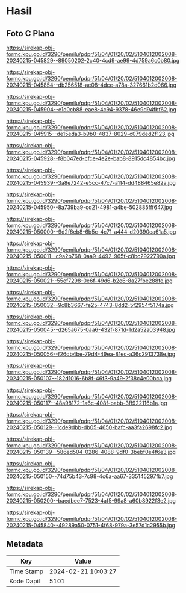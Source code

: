 # Hasil

## Foto C Plano

https://sirekap-obj-formc.kpu.go.id/3290/pemilu/pdpr/51/04/01/20/02/5104012002008-20240215-045829--89050202-2c40-4cd9-ae99-4d759a6c0b80.jpg

https://sirekap-obj-formc.kpu.go.id/3290/pemilu/pdpr/51/04/01/20/02/5104012002008-20240215-045854--db256518-ae08-4dce-a78a-327661b2d066.jpg

https://sirekap-obj-formc.kpu.go.id/3290/pemilu/pdpr/51/04/01/20/02/5104012002008-20240215-045904--e1d0cb88-eae8-4c94-9378-46e9d94fbf62.jpg

https://sirekap-obj-formc.kpu.go.id/3290/pemilu/pdpr/51/04/01/20/02/5104012002008-20240215-045915--de15eda3-b9b0-4837-8029-c079ded2f123.jpg

https://sirekap-obj-formc.kpu.go.id/3290/pemilu/pdpr/51/04/01/20/02/5104012002008-20240215-045928--f8b047ed-cfce-4e2e-bab8-8915dc4854bc.jpg

https://sirekap-obj-formc.kpu.go.id/3290/pemilu/pdpr/51/04/01/20/02/5104012002008-20240215-045939--3a8e7242-e5cc-47c7-a114-dd488465e82a.jpg

https://sirekap-obj-formc.kpu.go.id/3290/pemilu/pdpr/51/04/01/20/02/5104012002008-20240215-045950--8a739ba9-cd21-4981-a4be-502885fff647.jpg

https://sirekap-obj-formc.kpu.go.id/3290/pemilu/pdpr/51/04/01/20/02/5104012002008-20240215-050000--9d2f6eb8-6b5c-4c71-a444-d20390ca61a5.jpg

https://sirekap-obj-formc.kpu.go.id/3290/pemilu/pdpr/51/04/01/20/02/5104012002008-20240215-050011--c9a2b768-0aa9-4492-965f-c8bc2922790a.jpg

https://sirekap-obj-formc.kpu.go.id/3290/pemilu/pdpr/51/04/01/20/02/5104012002008-20240215-050021--55ef7298-0e6f-49d6-b2e6-8a27fbe288fe.jpg

https://sirekap-obj-formc.kpu.go.id/3290/pemilu/pdpr/51/04/01/20/02/5104012002008-20240215-050032--9c8b3667-fe25-4743-8dd2-5f2954f5174a.jpg

https://sirekap-obj-formc.kpu.go.id/3290/pemilu/pdpr/51/04/01/20/02/5104012002008-20240215-050045--d265a675-0aa6-432f-871d-1d2a52a03948.jpg

https://sirekap-obj-formc.kpu.go.id/3290/pemilu/pdpr/51/04/01/20/02/5104012002008-20240215-050056--f26db4be-79d4-49ea-81ec-a36c2913738e.jpg

https://sirekap-obj-formc.kpu.go.id/3290/pemilu/pdpr/51/04/01/20/02/5104012002008-20240215-050107--182d1016-6b8f-46f3-9a49-2f38c4e00bca.jpg

https://sirekap-obj-formc.kpu.go.id/3290/pemilu/pdpr/51/04/01/20/02/5104012002008-20240215-050117--48a98172-1a6c-408f-babb-3ff922116b1a.jpg

https://sirekap-obj-formc.kpu.go.id/3290/pemilu/pdpr/51/04/01/20/02/5104012002008-20240215-050129--1cde9dbb-db05-4650-bafc-aa3fa2698fc2.jpg

https://sirekap-obj-formc.kpu.go.id/3290/pemilu/pdpr/51/04/01/20/02/5104012002008-20240215-050139--586ed504-0286-4088-9df0-3bebf0e4f6e3.jpg

https://sirekap-obj-formc.kpu.go.id/3290/pemilu/pdpr/51/04/01/20/02/5104012002008-20240215-050150--74d75b43-7c98-4c6a-aa67-335145297fb7.jpg

https://sirekap-obj-formc.kpu.go.id/3290/pemilu/pdpr/51/04/01/20/02/5104012002008-20240215-050200--baedbee7-7523-4af5-99a8-a60b8922f3e2.jpg

https://sirekap-obj-formc.kpu.go.id/3290/pemilu/pdpr/51/04/01/20/02/5104012002008-20240215-045840--49289a50-0751-4f68-979a-3e57d1c2955b.jpg


## Metadata

| Key        | Value               |
| ---------- | ------------------- |
| Time Stamp | 2024-02-21 10:03:27 |
| Kode Dapil | 5101                |



